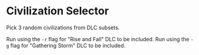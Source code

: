 # Civilization Selector

Pick 3 random civilizations from DLC subsets.

Run using the `-r` flag for "Rise and Fall" DLC to be included. Run using the `-g` flag for "Gathering Storm" DLC to be included.
